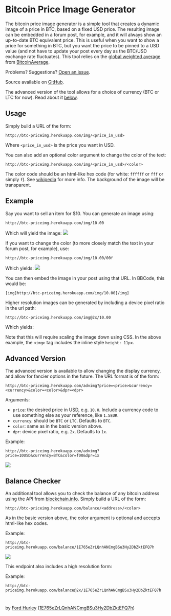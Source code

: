 # Bitcoin Price Image Generator

The bitcoin price image generator is a simple tool that creates a dynamic image of a
price in BTC, based on a fixed USD price. The resulting image can be embedded in a
forum post, for example, and it will always show an up-to-date BTC equivalent price.
This is useful when you want to show a price for something in BTC, but you want the
price to be pinned to a USD value (and not have to update your post every day as the
BTC/USD exchange rate fluctuates). This tool relies on the
[global weighted average](https://bitcoinaverage.com/explain.htm) from
[BitcoinAverage](https://bitcoinaverage.com).

Problems? Suggestions? [Open an issue](https://github.com/fordhurley/btc-priceimg/issues).

Source available on [GitHub](https://github.com/fordhurley/btc-priceimg).

The advanced version of the tool allows for a choice of currency (BTC or LTC for now).
Read about it [below](#advanced).


## Usage

Simply build a URL of the form:

    http://btc-priceimg.herokuapp.com/img/<price_in_usd>

Where `<price_in_usd>` is the price you want in USD.

You can also add an optional color argument to change the color of the text:

    http://btc-priceimg.herokuapp.com/img/<price_in_usd>/<color>

The color code should be an html-like hex code (for white: `ffffff` or `fff` or
simply `f`). See <a href="https://en.wikipedia.org/wiki/Web_colors" target="_blank">wikipedia</a>
for more info. The background of the image will be transparent.


## Example

Say you want to sell an item for $10. You can generate an image using:

    http://btc-priceimg.herokuapp.com/img/10.00


Which will yield the image: <img src="http://btc-priceimg.herokuapp.com/img/10.00"/>

If you want to change the color (to more closely match the text in your forum post,
for example), use:

    http://btc-priceimg.herokuapp.com/img/10.00/00f

Which yields: <img src="http://btc-priceimg.herokuapp.com/img/10.00/00f"/>

You can then embed the image in your post using that URL. In BBCode, this would
be:

    [img]http://btc-priceimg.herokuapp.com/img/10.00[/img]

Higher resolution images can be generated by including a device pixel ratio in the url path:

    http://btc-priceimg.herokuapp.com/img@2x/10.00

Which yields: <img style="height: 11px" src="http://btc-priceimg.herokuapp.com/img@2x/10.00">

Note that this will require scaling the image down using CSS. In the above example, the `<img>` tag includes the inline style `height: 11px`.

## Advanced Version

The advanced version is available to allow changing the display currency, and allow
for fancier options in the future. The URL format is of the form:

    http://btc-priceimg.herokuapp.com/advimg?price=<price>&currency=<currency>&color=<color>&dpr=<dpr>

Arguments:

- `price`: the desired price in USD, e.g. `10.0`. Include a currency code to use
  something else as your reference, like `1.5EUR`.
- `currency`: should be `BTC` or `LTC`. Defaults to `BTC`.
- `color`: same as in the basic version above.
- `dpr`: device pixel ratio, e.g. `2x`. Defaults to `1x`.

Example:

    http://btc-priceimg.herokuapp.com/advimg?price=10USD&currency=BTC&color=f00&dpr=1x

<img src="http://btc-priceimg.herokuapp.com/advimg?price=10USD&currency=BTC&color=f00&dpr=1x">


## Balance Checker

An additional tool allows you to check the balance of any bitcoin address using the
API from <a href="http://blockchain.info" target="_blank">blockchain.info</a>.
Simply build a URL of the form:

    http://btc-priceimg.herokuapp.com/balance/<address>/<color>

As in the basic version above, the color argument is optional and accepts html-like hex codes.

Example:

    http://btc-priceimg.herokuapp.com/balance/1E765eZrLQnhANCmgBSu3Hy2DbZktEFQ7h

<img src="http://btc-priceimg.herokuapp.com/balance/1E765eZrLQnhANCmgBSu3Hy2DbZktEFQ7h">

This endpoint also includes a high resolution form:

Example:

    http://btc-priceimg.herokuapp.com/balance@2x/1E765eZrLQnhANCmgBSu3Hy2DbZktEFQ7h

<img style="height: 11px" src="http://btc-priceimg.herokuapp.com/balance@2x/1E765eZrLQnhANCmgBSu3Hy2DbZktEFQ7h">


by <a href="http://fordhurley.com">Ford Hurley</a>
(<a href="bitcoin:1E765eZrLQnhANCmgBSu3Hy2DbZktEFQ7h?label=btc-priceimg">1E765eZrLQnhANCmgBSu3Hy2DbZktEFQ7h</a>)
